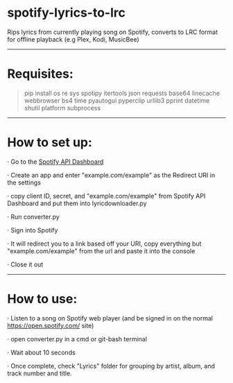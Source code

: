 # **spotify-lyrics-to-lrc**
Rips lyrics from currently playing song on Spotify, converts to LRC format for offline playback (e.g Plex, Kodi, MusicBee)

---------------------------------------------------------------------
# Requisites:

> pip install os re sys spotipy itertools json requests base64 linecache webbrowser bs4 time pyautogui pyperclip urllib3 pprint datetime shutil platform subprocess

---------------------------------------------------------------------
# How to set up:

· Go to the [Spotify API Dashboard](https://developer.spotify.com/dashboard/applications)

· Create an app and enter "example.com/example" as the Redirect URI in the settings

· copy client ID, secret, and "example.com/example" from Spotify API Dashboard and put them into lyricdownloader.py

· Run converter.py

· Sign into Spotify

· It will redirect you to a link based off your URI, copy everything but "example.com/example" from the url and paste it into the console

· Close it out
  
---------------------------------------------------------------------

# How to use:

· Listen to a song on Spotify web player (and be signed in on the normal https://open.spotify.com/ site)

· open converter.py in a cmd or git-bash terminal

· Wait about 10 seconds

· Once complete, check "Lyrics" folder for grouping by artist, album, and track number and title.
